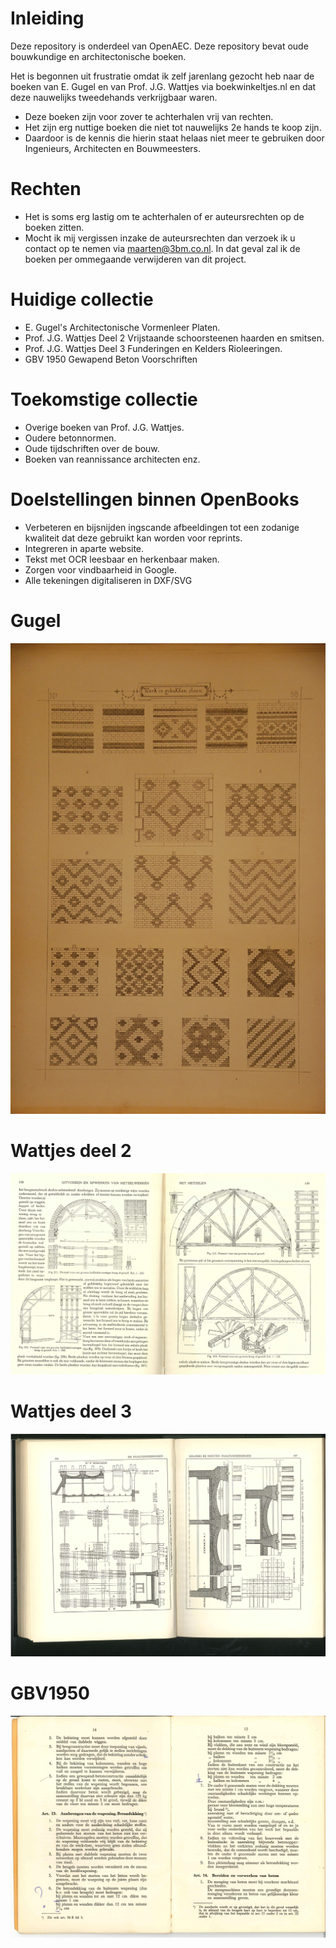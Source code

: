 # Inleiding

Deze repository is onderdeel van OpenAEC. Deze repository bevat oude bouwkundige en architectonische boeken.

Het is begonnen uit frustratie omdat ik zelf jarenlang gezocht heb naar de boeken van E. Gugel en van Prof. J.G. Wattjes via boekwinkeltjes.nl en dat deze nauwelijks tweedehands verkrijgbaar waren.

* Deze boeken zijn voor zover te achterhalen vrij van rechten. 
* Het zijn erg nuttige boeken die niet tot nauwelijks 2e hands te koop zijn.
* Daardoor is de kennis die hierin staat helaas niet meer te gebruiken door Ingenieurs, Architecten en Bouwmeesters. 

# Rechten
* Het is soms erg lastig om te achterhalen of er auteursrechten op de boeken zitten.
* Mocht ik mij vergissen inzake de auteursrechten dan verzoek ik u contact op te nemen via maarten@3bm.co.nl. In dat geval zal ik de boeken per ommegaande verwijderen van dit project.

# Huidige collectie
* E. Gugel's Architectonische Vormenleer Platen.
* Prof. J.G. Wattjes Deel 2 Vrijstaande schoorsteenen haarden en smitsen.
* Prof. J.G. Wattjes Deel 3 Funderingen en Kelders Rioleeringen.
* GBV 1950 Gewapend Beton Voorschriften

# Toekomstige collectie
* Overige boeken van Prof. J.G. Wattjes.
* Oudere betonnormen.
* Oude tijdschriften over de bouw.
* Boeken van reannissance architecten enz.

# Doelstellingen binnen OpenBooks
* Verbeteren en bijsnijden ingscande afbeeldingen tot een zodanige kwaliteit dat deze gebruikt kan worden voor reprints. 
* Integreren in aparte website.
* Tekst met OCR leesbaar en herkenbaar maken.
* Zorgen voor vindbaarheid in Google.
* Alle tekeningen digitaliseren in DXF/SVG

# Gugel
![Image](OpeningImage.JPG)

# Wattjes deel 2
![Image](OpeningImage2.JPG)

# Wattjes deel 3
![Image](OpeningImageWattjes3.JPG)

# GBV1950
![Image](OpeningImage3.JPG)
